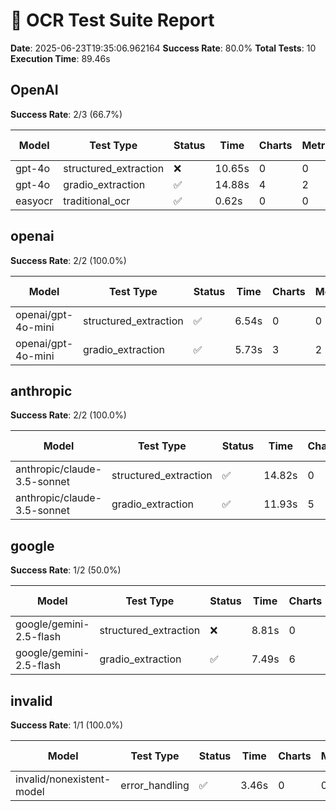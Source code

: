 # 🧪 OCR Test Suite Report

**Date**: 2025-06-23T19:35:06.962164
**Success Rate**: 80.0%
**Total Tests**: 10
**Execution Time**: 89.46s

## OpenAI

**Success Rate**: 2/3 (66.7%)

| Model | Test Type | Status | Time | Charts | Metrics | Schema Mode |
|-------|-----------|--------|------|--------|---------|-------------|
| gpt-4o | structured_extraction | ❌ | 10.65s | 0 | 0 | unknown |
| gpt-4o | gradio_extraction | ✅ | 14.88s | 4 | 2 | json_object |
| easyocr | traditional_ocr | ✅ | 0.62s | 0 | 0 | text_only |

## openai

**Success Rate**: 2/2 (100.0%)

| Model | Test Type | Status | Time | Charts | Metrics | Schema Mode |
|-------|-----------|--------|------|--------|---------|-------------|
| openai/gpt-4o-mini | structured_extraction | ✅ | 6.54s | 0 | 0 | fallback |
| openai/gpt-4o-mini | gradio_extraction | ✅ | 5.73s | 3 | 2 | json_object |

## anthropic

**Success Rate**: 2/2 (100.0%)

| Model | Test Type | Status | Time | Charts | Metrics | Schema Mode |
|-------|-----------|--------|------|--------|---------|-------------|
| anthropic/claude-3.5-sonnet | structured_extraction | ✅ | 14.82s | 0 | 0 | strict |
| anthropic/claude-3.5-sonnet | gradio_extraction | ✅ | 11.93s | 5 | 2 | json_object |

## google

**Success Rate**: 1/2 (50.0%)

| Model | Test Type | Status | Time | Charts | Metrics | Schema Mode |
|-------|-----------|--------|------|--------|---------|-------------|
| google/gemini-2.5-flash | structured_extraction | ❌ | 8.81s | 0 | 0 | unknown |
| google/gemini-2.5-flash | gradio_extraction | ✅ | 7.49s | 6 | 2 | json_object |

## invalid

**Success Rate**: 1/1 (100.0%)

| Model | Test Type | Status | Time | Charts | Metrics | Schema Mode |
|-------|-----------|--------|------|--------|---------|-------------|
| invalid/nonexistent-model | error_handling | ✅ | 3.46s | 0 | 0 | unknown |


